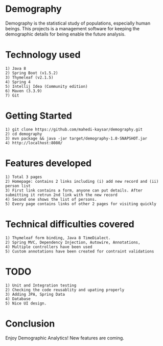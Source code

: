 # Demography
Demography is the statistical study of populations, especially human beings. 
This projects is a management software for keeping the demographic details for
being enable the future analysis.

# Technology used
    1) Java 8
    2) Spring Boot (v1.5.2)
    3) Thymeleaf (v2.1.5)
    4) Spring 4
    5) Intellij Idea (Community edition)
    6) Maven (3.3.9)
    7) Git
# Getting Started
    1) git clone https://github.com/mahedi-kaysar/demography.git
    2) cd demography
    3) mvn package && java -jar target/demography-1.0-SNAPSHOT.jar
    4) http://localhost:8080/
    
# Features developed
    1) Total 3 pages 
    2) Homepage: contains 2 links including (i) add new record and (ii) person list
    3) First link contains a form, anyone can put details. After submitting it retrun 2nd link with the new record
    4) Second one shows the list of persons.
    5) Every page contains links of other 2 pages for visiting quickly
    
# Technical difficulties covered
    1) Thymeleaf form binding, Java 8 TimeDialect.
    2) Spring MVC, Dependency Injection, Autowire, Annotations,
    4) Multiple controllers have been used
    5) Custom annotations have been created for contraint validations

# TODO
    1) Unit and Integration testing
    2) Checking the code reusablity and upating properly
    3) Adding JPA, Spring Data
    4) Database
    5) Nice UI design.
     
# Conclusion
Enjoy Demographic Analytics! New features are coming.